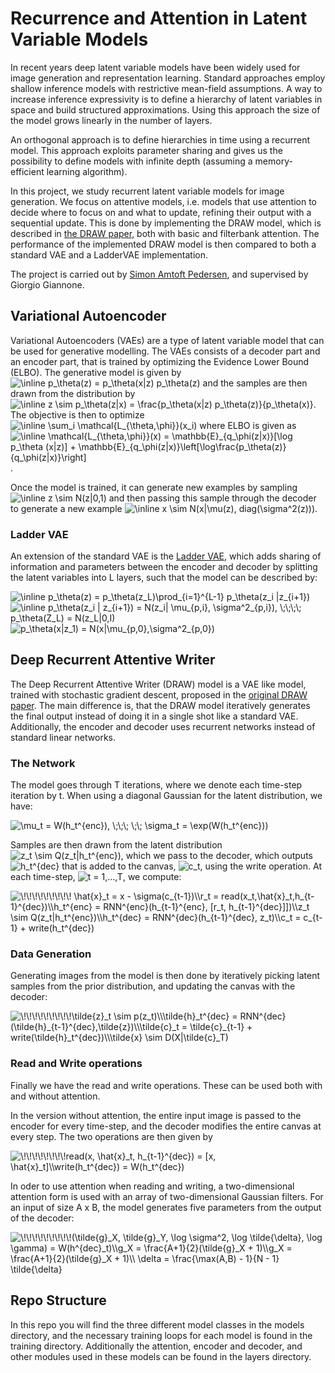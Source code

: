 # Recurrence and Attention in Latent Variable Models
In recent years deep latent variable models have been widely used for image generation and representation learning. Standard approaches employ shallow inference models with restrictive mean-field assumptions.  A way to increase inference expressivity is to define a hierarchy of latent variables in space and build structured approximations. Using this approach the size of the model grows linearly in the number of layers.

An orthogonal approach is to define hierarchies in time using a recurrent model. This approach exploits parameter sharing and gives us the possibility to define models with infinite depth (assuming a memory-efficient learning algorithm).

In this project, we study recurrent latent variable models for image generation. We focus on attentive models, i.e. models that use attention to decide where to focus on and what to update, refining their output with a sequential update. This is done by implementing the DRAW model, which is described in [the DRAW paper](https://arxiv.org/abs/1502.04623), both with basic and filterbank attention. The performance of the implemented DRAW model is then compared to both a standard VAE and a LadderVAE implementation.

The project is carried out by [Simon Amtoft Pedersen](https://github.com/simonamtoft), and supervised by Giorgio Giannone.

## Variational Autoencoder
Variational Autoencoders (VAEs) are a type of latent variable model that can be used for generative modelling. The VAEs consists of a decoder part and an encoder part, that is trained by optimizing the Evidence Lower Bound (ELBO). The generative model is given by <img src="https://latex.codecogs.com/svg.image?\inline&space;p_\theta(z)&space;=&space;p_\theta(x|z)&space;p_\theta(z)" title="\inline p_\theta(z) = p_\theta(x|z) p_\theta(z)" /> and the samples are then drawn from the distribution by <img src="https://latex.codecogs.com/svg.image?\inline&space;z&space;\sim&space;p_\theta(z|x)&space;=&space;\frac{p_\theta(x|z)&space;p_\theta(z)}{p_\theta(x)}&space;" title="\inline z \sim p_\theta(z|x) = \frac{p_\theta(x|z) p_\theta(z)}{p_\theta(x)} " />. The objective is then to optimize <img src="https://latex.codecogs.com/svg.image?\inline&space;\sum_i&space;\mathcal{L_{\theta,\phi}}(x_i)" title="\inline \sum_i \mathcal{L_{\theta,\phi}}(x_i)" /> where ELBO is given as <img src="https://latex.codecogs.com/svg.image?\inline&space;\mathcal{L_{\theta,\phi}}(x)&space;=&space;\mathbb{E}_{q_\phi(z|x)}[\log&space;p_\theta&space;(x|z)]&space;&plus;&space;\mathbb{E}_{q_\phi(z|x)}\left[\log\frac{p_\theta(z)}{q_\phi(z|x)}\right]" title="\inline \mathcal{L_{\theta,\phi}}(x) = \mathbb{E}_{q_\phi(z|x)}[\log p_\theta (x|z)] + \mathbb{E}_{q_\phi(z|x)}\left[\log\frac{p_\theta(z)}{q_\phi(z|x)}\right]" />.

Once the model is trained, it can generate new examples by sampling <img src="https://latex.codecogs.com/svg.image?\inline&space;z&space;\sim&space;N(z|0,1)" title="\inline z \sim N(z|0,1)" /> and then passing this sample through the decoder to generate a new example <img src="https://latex.codecogs.com/svg.image?\inline&space;x&space;\sim&space;N(x|\mu(z),&space;diag(\sigma^2(z)))" title="\inline x \sim N(x|\mu(z), diag(\sigma^2(z)))" />.


### Ladder VAE
An extension of the standard VAE is the [Ladder VAE](https://arxiv.org/pdf/1602.02282.pdf), which adds sharing of information and parameters between the encoder and decoder by splitting the latent variables into L layers, such that the model can be described by:

<img src="https://latex.codecogs.com/svg.image?\inline&space;p_\theta(z)&space;=&space;p_\theta(z_L)\prod_{i=1}^{L-1}&space;p_\theta(z_i&space;|z_{i&plus;1})&space;" title="\inline p_\theta(z) = p_\theta(z_L)\prod_{i=1}^{L-1} p_\theta(z_i |z_{i+1}) " />

<img src="https://latex.codecogs.com/svg.image?\inline&space;p_\theta(z_i&space;|&space;z_{i&plus;1})&space;=&space;N(z_i|&space;\mu_{p,i},&space;\sigma^2_{p,i}),&space;\;\;\;\;&space;p_\theta(z_L)&space;=&space;N(z_L|0,I)" title="\inline p_\theta(z_i | z_{i+1}) = N(z_i| \mu_{p,i}, \sigma^2_{p,i}), \;\;\;\; p_\theta(Z_L) = N(z_L|0,I)" />

<img src="https://latex.codecogs.com/svg.image?p_\theta(x|z_1)&space;=&space;N(x|\mu_{p,0},\sigma^2_{p,0})" title="p_\theta(x|z_1) = N(x|\mu_{p,0},\sigma^2_{p,0})" />


## Deep Recurrent Attentive Writer
The Deep Recurrent Attentive Writer (DRAW) model is a VAE like model, trained with stochastic gradient descent, proposed in the [original DRAW paper](https://arxiv.org/pdf/1502.04623.pdf). The main difference is, that the DRAW model iteratively generates the final output instead of doing it in a single shot like a standard VAE. Additionally, the encoder and decoder uses recurrent networks instead of standard linear networks.

### The Network
The model goes through T iterations, where we denote each time-step iteration by t. When using a diagonal Gaussian for the latent distribution, we have:

<img src="https://latex.codecogs.com/svg.image?\mu_t&space;=&space;W(h_t^{enc}),&space;\;\;\;&space;\;\;&space;\sigma_t&space;=&space;\exp(W(h_t^{enc}))" title="\mu_t = W(h_t^{enc}), \;\;\; \;\; \sigma_t = \exp(W(h_t^{enc}))" />

Samples are then drawn from the latent distribution <img src="https://latex.codecogs.com/svg.image?z_t&space;\sim&space;Q(z_t|h_t^{enc})" title="z_t \sim Q(z_t|h_t^{enc})" />, which we pass to the decoder, which outputs <img src="https://latex.codecogs.com/svg.image?h_t^{dec}" title="h_t^{dec}" /> that is added to the canvas, <img src="https://latex.codecogs.com/svg.image?c_t" title="c_t" />, using the write operation. At each time-step, <img src="https://latex.codecogs.com/svg.image?t&space;=&space;1,...,T" title="t = 1,...,T" />, we compute:

<img src="https://latex.codecogs.com/svg.image?\!\!\!\!\!\!\!\!\!&space;\hat{x}_t&space;=&space;x&space;-&space;\sigma(c_{t-1})\\r_t&space;=&space;read(x_t,\hat{x}_t,h_{t-1}^{dec})\\h_t^{enc}&space;=&space;RNN^{enc}(h_{t-1}^{enc},&space;[r_t,&space;h_{t-1}^{dec}]])\\z_t&space;\sim&space;Q(z_t|h_t^{enc})\\h_t^{dec}&space;=&space;RNN^{dec}(h_{t-1}^{dec},&space;z_t)\\c_t&space;=&space;c_{t-1}&space;&plus;&space;write(h_t^{dec})&space;" title="\!\!\!\!\!\!\!\!\! \hat{x}_t = x - \sigma(c_{t-1})\\r_t = read(x_t,\hat{x}_t,h_{t-1}^{dec})\\h_t^{enc} = RNN^{enc}(h_{t-1}^{enc}, [r_t, h_{t-1}^{dec}]])\\z_t \sim Q(z_t|h_t^{enc})\\h_t^{dec} = RNN^{dec}(h_{t-1}^{dec}, z_t)\\c_t = c_{t-1} + write(h_t^{dec}) " />

### Data Generation
Generating images from the model is then done by iteratively picking latent samples from the prior distribution, and updating the canvas with the decoder:

<img src="https://latex.codecogs.com/svg.image?\!\!\!\!\!\!\!\!\!\tilde{z}_t&space;\sim&space;p(z_t)\\\tilde{h}_t^{dec}&space;=&space;RNN^{dec}(\tilde{h}_{t-1}^{dec},\tilde{z})\\\tilde{c}_t&space;=&space;\tilde{c}_{t-1}&space;&plus;&space;write(\tilde{h}_t^{dec})\\\tilde{x}&space;\sim&space;D(X|\tilde{c}_T)&space;" title="\!\!\!\!\!\!\!\!\!\tilde{z}_t \sim p(z_t)\\\tilde{h}_t^{dec} = RNN^{dec}(\tilde{h}_{t-1}^{dec},\tilde{z})\\\tilde{c}_t = \tilde{c}_{t-1} + write(\tilde{h}_t^{dec})\\\tilde{x} \sim D(X|\tilde{c}_T) " />

### Read and Write operations
Finally we have the read and write operations. These can be used both with and without attention.

In the version without attention, the entire input image is passed to the encoder for every time-step, and the decoder modifies the entire canvas at every step. The two operations are then given by

<img src="https://latex.codecogs.com/svg.image?\!\!\!\!\!\!\!\!read(x,&space;\hat{x}_t,&space;h_{t-1}^{dec})&space;=&space;[x,&space;\hat{x}_t]\\write(h_t^{dec})&space;=&space;W(h_t^{dec})&space;" title="\!\!\!\!\!\!\!\!read(x, \hat{x}_t, h_{t-1}^{dec}) = [x, \hat{x}_t]\\write(h_t^{dec}) = W(h_t^{dec}) " />

In oder to use attention when reading and writing, a two-dimensional attention form is used with an array of two-dimensional Gaussian filters. For an input of size A x B, the model generates five parameters from the output of the decoder:

<img src="https://latex.codecogs.com/svg.image?\!\!\!\!\!\!\!\!\!(\tilde{g}_X,&space;\tilde{g}_Y,&space;\log&space;\sigma^2,&space;\log&space;\tilde{\delta},&space;\log&space;\gamma)&space;=&space;W(h^{dec}_t)\\g_X&space;=&space;\frac{A&plus;1}{2}(\tilde{g}_X&space;&plus;&space;1)\\g_X&space;=&space;\frac{A&plus;1}{2}(\tilde{g}_X&space;&plus;&space;1)\\&space;\delta&space;=&space;\frac{\max(A,B)&space;-&space;1}{N&space;-&space;1}&space;\tilde{\delta}" title="\!\!\!\!\!\!\!\!\!(\tilde{g}_X, \tilde{g}_Y, \log \sigma^2, \log \tilde{\delta}, \log \gamma) = W(h^{dec}_t)\\g_X = \frac{A+1}{2}(\tilde{g}_X + 1)\\g_X = \frac{A+1}{2}(\tilde{g}_X + 1)\\ \delta = \frac{\max(A,B) - 1}{N - 1} \tilde{\delta}" />

## Repo Structure
In this repo you will find the three different model classes in the models directory, and the necessary training loops for each model is found in the training directory.
Additionally the attention, encoder and decoder, and other modules used in these models can be found in the layers directory.

